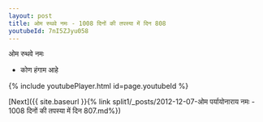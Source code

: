 ```yaml
---
layout: post
title: ओम रुथवे नमः - 1008 दिनों की तपस्या में दिन 808
youtubeId: 7nI5ZJyu058
---
```

 
 
 ओम रुथवे नमः  
 
 -  कोण हंगाम आहे 
 
  
 
  
 
 
 
 
 
 


{% include youtubePlayer.html id=page.youtubeId %}
 
[Next]({{ site.baseurl }}{% link  split1/_posts/2012-12-07-ओम पर्यायोनाराय नमः - 1008 दिनों की तपस्या में दिन 807.md%})
 
